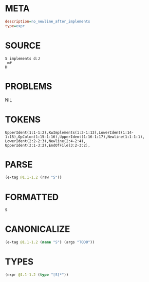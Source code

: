 # META
~~~ini
description=no_newline_after_implements
type=expr
~~~
# SOURCE
~~~roc
S implements d:J
 m#
D
~~~
# PROBLEMS
NIL
# TOKENS
~~~zig
UpperIdent(1:1-1:2),KwImplements(1:3-1:13),LowerIdent(1:14-1:15),OpColon(1:15-1:16),UpperIdent(1:16-1:17),Newline(1:1-1:1),
LowerIdent(2:2-2:3),Newline(2:4-2:4),
UpperIdent(3:1-3:2),EndOfFile(3:2-3:2),
~~~
# PARSE
~~~clojure
(e-tag @1.1-1.2 (raw "S"))
~~~
# FORMATTED
~~~roc
S
~~~
# CANONICALIZE
~~~clojure
(e-tag @1.1-1.2 (name "S") (args "TODO"))
~~~
# TYPES
~~~clojure
(expr @1.1-1.2 (type "[S]*"))
~~~
